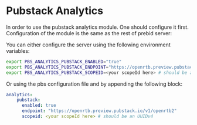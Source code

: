 # Pubstack Analytics

In order to use the pubstack analytics module. One should configure it first.
Configuration of the module is the same as the rest of prebid server:

You can either configure the server using the following environment variables:

```bash
export PBS_ANALYTICS_PUBSTACK_ENABLED="true"
export PBS_ANALYTICS_PUBSTACK_ENDPOINT="https://openrtb.preview.pubstack.io/v1/openrtb2"
export PBS_ANALYTICS_PUBSTACK_SCOPEID=<your scopeId here> # should be an UUIDv4
```

Or using the pbs configuration file and by appending the following block:

```yaml
analytics:
    pubstack:
      enabled: true
      endpoint: "https://openrtb.preview.pubstack.io/v1/openrtb2"
      scopeid: <your scopeId here> # should be an UUIDv4
```